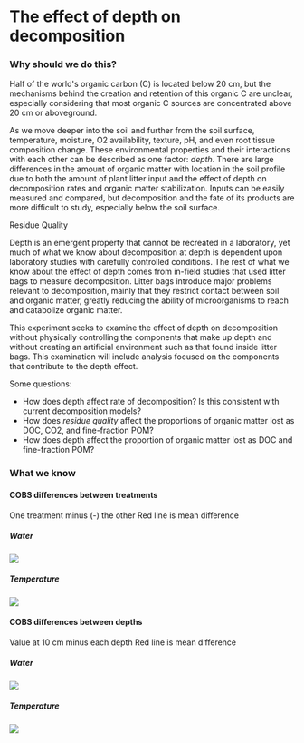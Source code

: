 The effect of depth on decomposition
================

### Why should we do this?

Half of the world's organic carbon (C) is located below 20 cm, but the mechanisms behind the creation and retention of this organic C are unclear, especially considering that most organic C sources are concentrated above 20 cm or aboveground.

As we move deeper into the soil and further from the soil surface, temperature, moisture, O2 availability, texture, pH, and even root tissue composition change. These environmental properties and their interactions with each other can be described as one factor: *depth*. There are large differences in the amount of organic matter with location in the soil profile due to both the amount of plant litter input and the effect of depth on decomposition rates and organic matter stabilization. Inputs can be easily measured and compared, but decomposition and the fate of its products are more difficult to study, especially below the soil surface.

Residue Quality

Depth is an emergent property that cannot be recreated in a laboratory, yet much of what we know about decomposition at depth is dependent upon laboratory studies with carefully controlled conditions. The rest of what we know about the effect of depth comes from in-field studies that used litter bags to measure decomposition. Litter bags introduce major problems relevant to decomposition, mainly that they restrict contact between soil and organic matter, greatly reducing the ability of microorganisms to reach and catabolize organic matter.

This experiment seeks to examine the effect of depth on decomposition without physically controlling the components that make up depth and without creating an artificial environment such as that found inside litter bags. This examination will include analysis focused on the components that contribute to the depth effect.

Some questions:

-   How does depth affect rate of decomposition? Is this consistent with current decomposition models?
-   How does *residue quality* affect the proportions of organic matter lost as DOC, CO2, and fine-fraction POM?
-   How does depth affect the proportion of organic matter lost as DOC and fine-fraction POM?

### What we know

#### COBS differences between treatments

One treatment minus (-) the other
Red line is mean difference

##### Water

![](readme_files/figure-markdown_github/unnamed-chunk-2-1.png)

##### Temperature

![](readme_files/figure-markdown_github/unnamed-chunk-3-1.png)

#### COBS differences between depths

Value at 10 cm minus each depth
Red line is mean difference

##### Water

![](readme_files/figure-markdown_github/unnamed-chunk-5-1.png)

##### Temperature

![](readme_files/figure-markdown_github/unnamed-chunk-6-1.png)

